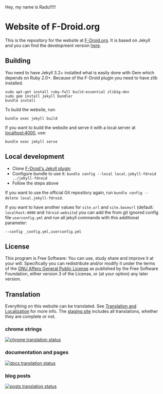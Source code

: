 Hey, my name is Radu!!!!!


# Website of F-Droid.org

This is the repository for the website at [F-Droid.org](https://f-droid.org).
It is based on Jekyll and you can find the development version
[here](https://fdroid.gitlab.io/fdroid-website/).

## Building

You need to have Jekyll 3.2+ installed what is easily done with Gem which depends on Ruby 2.0+.
Because of the F-Droid plugin you need to have zlib installed.

```
sudo apt-get install ruby-full build-essential zlib1g-dev
sudo gem install jekyll bundler
bundle install
```

To build the website, run:

```
bundle exec jekyll build
```

If you want to build the website and
serve it with a local server at [localhost:4000](http://localhost:4000),
use:

```
bundle exec jekyll serve
```

## Local development

* Clone [F-Droid's Jekyll plugin](https://gitlab.com/fdroid/jekyll-fdroid)
* Configure bundle to use it: `bundle config --local local.jekyll-fdroid ../jekyll-fdroid`
* Follow the steps above

If you want to use the official Git repository again,
run `bundle config --delete local.jekyll-fdroid`.

If you want to have another values for `site.url` and `site.baseurl` (default: `localhost:4000` and `fdroid-website`) you can add the from git ignored config file `userconfig.yml` and run all jekyll commands with this additional parameter:

```
--config _config.yml,userconfig.yml
```

## License

This program is Free Software:
You can use, study share and improve it at your will.
Specifically you can redistribute and/or modify it under the terms of the
[GNU Affero General Public License](https://www.gnu.org/licenses/agpl.html)
as published by the Free Software Foundation,
either version 3 of the License,
or (at your option) any later version.


## Translation

Everything on this website can be translated.  See
[Translation and Localization](https://f-droid.org/docs/Translation_and_Localization)
for more info.  The [staging site](https://staging.f-droid.org)
includes all translations, whether they are complete or not.

### chrome strings

[![chrome translation status](https://hosted.weblate.org/widgets/f-droid/-/website/multi-auto.svg)](https://hosted.weblate.org/engage/f-droid/?utm_source=widget)


### documentation and pages

[![docs translation status](https://hosted.weblate.org/widgets/f-droid/-/website-docs/multi-auto.svg)](https://hosted.weblate.org/engage/f-droid/?utm_source=widget)


### blog posts

[![posts translation status](https://hosted.weblate.org/widgets/f-droid/-/website-posts/multi-auto.svg)](https://hosted.weblate.org/engage/f-droid/?utm_source=widget)

